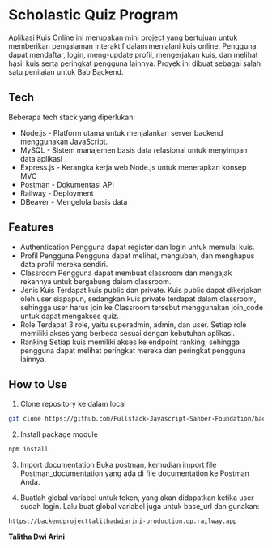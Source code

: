 # Scholastic Quiz Program 

Aplikasi Kuis Online ini merupakan mini project yang bertujuan untuk memberikan pengalaman interaktif dalam menjalani kuis online. Pengguna dapat mendaftar, login, meng-update profil, mengerjakan kuis, dan melihat hasil kuis serta peringkat pengguna lainnya. Proyek ini dibuat sebagai salah satu penilaian untuk Bab Backend.

## Tech

Beberapa tech stack yang diperlukan:

- Node.js - Platform utama untuk menjalankan server backend menggunakan JavaScript.
- MySQL - Sistem manajemen basis data relasional untuk menyimpan data aplikasi
- Express.js - Kerangka kerja web Node.js untuk menerapkan konsep MVC
- Postman - Dokumentasi API
- Railway - Deployment
- DBeaver - Mengelola basis data

## Features

- Authentication
  Pengguna dapat register dan login untuk memulai kuis.
- Profil Pengguna
  Pengguna dapat melihat, mengubah, dan menghapus data profil mereka sendiri.
- Classroom
  Pengguna dapat membuat classroom dan mengajak rekannya untuk bergabung dalam classroom.
- Jenis Kuis
  Terdapat kuis public dan private. Kuis public dapat dikerjakan oleh user siapapun, sedangkan kuis private terdapat dalam classroom, sehingga user harus join ke Classroom tersebut menggunakan join_code untuk dapat mengakses quiz.
- Role
  Terdapat 3 role, yaitu superadmin, admin, dan user. Setiap role memiliki akses yang berbeda sesuai dengan kebutuhan aplikasi.
- Ranking
  Setiap kuis memiliki akses ke endpoint ranking, sehingga pengguna dapat melihat peringkat mereka dan peringkat pengguna lainnya.

## How to Use

1. Clone repository ke dalam local

```sh
git clone https://github.com/Fullstack-Javascript-Sanber-Foundation/backend_project_TalithaDwiArini.git
```

2. Install package module

```sh
npm install
```

3. Import documentation
   Buka postman, kemudian import file Postman_documentation yang ada di file documentation ke Postman Anda.

4. Buatlah global variabel untuk token, yang akan didapatkan ketika user sudah login. Lalu buat global variabel juga untuk base_url dan gunakan:

```sh
https://backendprojecttalithadwiarini-production.up.railway.app
```

**Talitha Dwi Arini**
